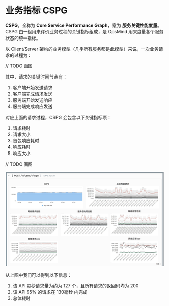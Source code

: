 # 业务指标 CSPG

**CSPG**，全称为 **Core Service Performance Graph**，意为 **服务关键性能度量**。CSPG 由一组用来评价业务过程的关键指标组成，是 OpsMind 用来度量各个服务状态的统一指标。

以 Client/Server 架构的业务模型（几乎所有服务都是此模型）来说，一次业务请求的过程为：

// TODO 画图

其中，请求的关键时间节点有：

1. 客户端开始发送请求
2. 客户端完成请求发送
3. 服务端开始发送响应
4. 服务端完成响应发送

对应上面的请求过程，CSPG 会包含以下关键指标项：

1. 请求耗时
2. 请求大小
3. 首包响应耗时
4. 响应耗时
5. 响应大小

// TODO 画图

![](../.gitbook/assets/service-api-cspg-4.png)

从上图中我们可以得到以下信息：

1. 该 API 每秒请求量为约为 127 个，且所有请求的返回码均为 200
2. 该 API 95% 的请求在 130毫秒 内完成
3. 总体耗时

